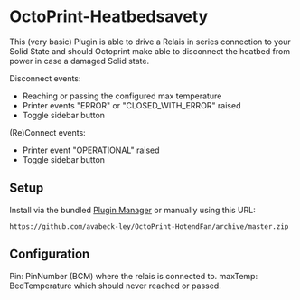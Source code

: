 # OctoPrint-Heatbedsavety

This (very basic) Plugin is able to drive a Relais in series connection to your Solid State and
should Octoprint make able to disconnect the heatbed from power in case a damaged Solid state.

Disconnect events:
- Reaching or passing the configured max temperature
- Printer events "ERROR" or "CLOSED_WITH_ERROR" raised
- Toggle sidebar button

(Re)Connect events:
- Printer event "OPERATIONAL" raised
- Toggle sidebar button


## Setup

Install via the bundled [Plugin Manager](https://docs.octoprint.org/en/master/bundledplugins/pluginmanager.html)
or manually using this URL:

    https://github.com/avabeck-ley/OctoPrint-HotendFan/archive/master.zip

## Configuration

Pin:      PinNumber (BCM) where the relais is connected to.
maxTemp:  BedTemperature which should never reached or passed.

